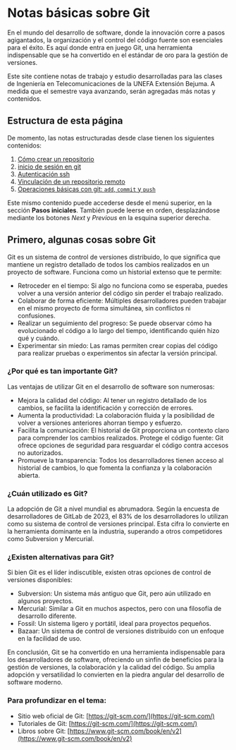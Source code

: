 # Notas básicas sobre Git

En el mundo del desarrollo de software, donde la innovación corre a pasos agigantados, la organización y el control del código fuente son esenciales para el éxito. Es aquí donde entra en juego Git, una herramienta indispensable que se ha convertido en el estándar de oro para la gestión de versiones.

Este site contiene notas de trabajo y estudio desarrolladas para las clases de Ingeniería en Telecomunicaciones de la UNEFA Extensión Bejuma. A medida que el semestre vaya avanzando, serán agregadas más notas y contenidos.

## Estructura de esta página

De momento, las notas estructuradas desde clase tienen los siguientes contenidos:

1. [Cómo crear un repositorio](entries/Cómo%20crear%20un%20repositorio%20de%20github.md)
2. [inicio de sesión en git](entries/Inicio%20de%20sesion.md)
3. [Autenticación ssh](entries/Autenticación%20ssh.md)
4. [Vinculación de un repositorio remoto](entries/Vincular%20un%20repositorio%20remoto.md)
5. [Operaciones básicas con git: `add`, `commit` y `push`](entries/Git%20commit%20y%20push.md)

Este mismo contenido puede accederse desde el menú superior, en la sección **Pasos iniciales**. También puede leerse en orden, desplazándose mediante los botones *Next* y *Previous* en la esquina superior derecha.

## Primero, algunas cosas sobre Git

Git es un sistema de control de versiones distribuido, lo que significa que mantiene un registro detallado de todos los cambios realizados en un proyecto de software. Funciona como un historial extenso que te permite:

* Retroceder en el tiempo: Si algo no funciona como se esperaba, puedes volver a una versión anterior del código sin perder el trabajo realizado.
* Colaborar de forma eficiente: Múltiples desarrolladores pueden trabajar en el mismo proyecto de forma simultánea, sin conflictos ni confusiones.
* Realizar un seguimiento del progreso: Se puede observar cómo ha evolucionado el código a lo largo del tiempo, identificando quién hizo qué y cuándo.
* Experimentar sin miedo: Las ramas permiten crear copias del código para realizar pruebas o experimentos sin afectar la versión principal.

### ¿Por qué es tan importante Git?

Las ventajas de utilizar Git en el desarrollo de software son numerosas:

* Mejora la calidad del código: Al tener un registro detallado de los cambios, se facilita la identificación y corrección de errores.
* Aumenta la productividad: La colaboración fluida y la posibilidad de volver a versiones anteriores ahorran tiempo y esfuerzo.
* Facilita la comunicación: El historial de Git proporciona un contexto claro para comprender los cambios realizados.
Protege el código fuente: Git ofrece opciones de seguridad para resguardar el código contra accesos no autorizados.
* Promueve la transparencia: Todos los desarrolladores tienen acceso al historial de cambios, lo que fomenta la confianza y la colaboración abierta.

### ¿Cuán utilizado es Git?

La adopción de Git a nivel mundial es abrumadora. Según la encuesta de desarrolladores de GitLab de 2023, el 83% de los desarrolladores lo utilizan como su sistema de control de versiones principal. Esta cifra lo convierte en la herramienta dominante en la industria, superando a otros competidores como Subversion y Mercurial.

### ¿Existen alternativas para Git?

Si bien Git es el líder indiscutible, existen otras opciones de control de versiones disponibles:

* Subversion: Un sistema más antiguo que Git, pero aún utilizado en algunos proyectos.
* Mercurial: Similar a Git en muchos aspectos, pero con una filosofía de desarrollo diferente.
* Fossil: Un sistema ligero y portátil, ideal para proyectos pequeños.
* Bazaar: Un sistema de control de versiones distribuido con un enfoque en la facilidad de uso.

En conclusión, Git se ha convertido en una herramienta indispensable para los desarrolladores de software, ofreciendo un sinfín de beneficios para la gestión de versiones, la colaboración y la calidad del código. Su amplia adopción y versatilidad lo convierten en la piedra angular del desarrollo de software moderno.

### Para profundizar en el tema:

* Sitio web oficial de Git: [https://git-scm.com/](https://git-scm.com/)
* Tutoriales de Git: [https://git-scm.com/](https://git-scm.com/)
* Libros sobre Git: [https://www.git-scm.com/book/en/v2](https://www.git-scm.com/book/en/v2)

